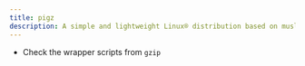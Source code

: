 ```yaml
---
title: pigz
description: A simple and lightweight Linux® distribution based on musl libc and toybox
---
```


- Check the wrapper scripts from `gzip`
